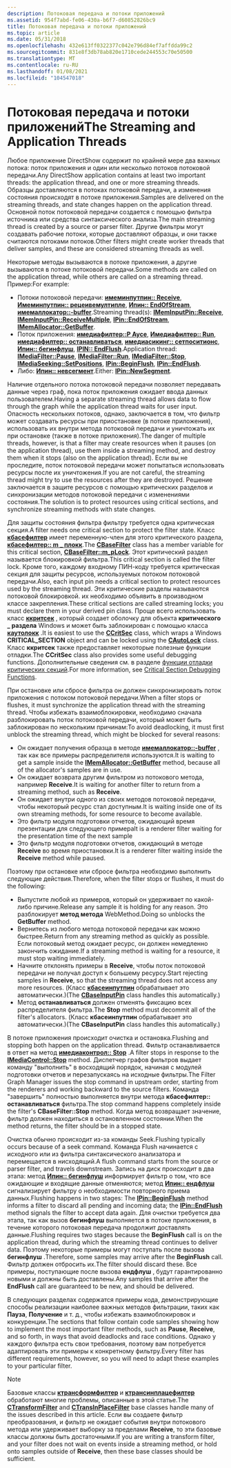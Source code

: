 ```yaml
---
description: Потоковая передача и потоки приложений
ms.assetid: 954f7abd-fe06-430a-b6f7-d60852826bc9
title: Потоковая передача и потоки приложений
ms.topic: article
ms.date: 05/31/2018
ms.openlocfilehash: 432e613ff0322377c042e796d84ef7affdda99c2
ms.sourcegitcommit: 831e8f3db78ab820e1710cede244553c70e50500
ms.translationtype: MT
ms.contentlocale: ru-RU
ms.lasthandoff: 01/08/2021
ms.locfileid: "104547018"
---
```

# <a name="the-streaming-and-application-threads"></a><span data-ttu-id="9584b-103">Потоковая передача и потоки приложений</span><span class="sxs-lookup"><span data-stu-id="9584b-103">The Streaming and Application Threads</span></span>

<span data-ttu-id="9584b-104">Любое приложение DirectShow содержит по крайней мере два важных потока: поток приложения и один или несколько потоков потоковой передачи.</span><span class="sxs-lookup"><span data-stu-id="9584b-104">Any DirectShow application contains at least two important threads: the application thread, and one or more streaming threads.</span></span> <span data-ttu-id="9584b-105">Образцы доставляются в потоках потоковой передачи, а изменения состояния происходят в потоке приложения.</span><span class="sxs-lookup"><span data-stu-id="9584b-105">Samples are delivered on the streaming threads, and state changes happen on the application thread.</span></span> <span data-ttu-id="9584b-106">Основной поток потоковой передачи создается с помощью фильтра источника или средства синтаксического анализа.</span><span class="sxs-lookup"><span data-stu-id="9584b-106">The main streaming thread is created by a source or parser filter.</span></span> <span data-ttu-id="9584b-107">Другие фильтры могут создавать рабочие потоки, которые доставляют образцы, и они также считаются потоками потоков.</span><span class="sxs-lookup"><span data-stu-id="9584b-107">Other filters might create worker threads that deliver samples, and these are considered streaming threads as well.</span></span>

<span data-ttu-id="9584b-108">Некоторые методы вызываются в потоке приложения, а другие вызываются в потоке потоковой передачи.</span><span class="sxs-lookup"><span data-stu-id="9584b-108">Some methods are called on the application thread, while others are called on a streaming thread.</span></span> <span data-ttu-id="9584b-109">Пример:</span><span class="sxs-lookup"><span data-stu-id="9584b-109">For example:</span></span>

-   <span data-ttu-id="9584b-110">Потоки потоковой передачи: [**имеминпутпин:: Receive**](/windows/desktop/api/Strmif/nf-strmif-imeminputpin-receive), [**Имеминпутпин:: рецеивемултипле**](/windows/desktop/api/Strmif/nf-strmif-imeminputpin-receivemultiple), [**Ипин:: EndOfStream**](/windows/desktop/api/Strmif/nf-strmif-ipin-endofstream), [**имемаллокатор::-buffer**](/windows/desktop/api/Strmif/nf-strmif-imemallocator-getbuffer).</span><span class="sxs-lookup"><span data-stu-id="9584b-110">Streaming thread(s): [**IMemInputPin::Receive**](/windows/desktop/api/Strmif/nf-strmif-imeminputpin-receive), [**IMemInputPin::ReceiveMultiple**](/windows/desktop/api/Strmif/nf-strmif-imeminputpin-receivemultiple), [**IPin::EndOfStream**](/windows/desktop/api/Strmif/nf-strmif-ipin-endofstream), [**IMemAllocator::GetBuffer**](/windows/desktop/api/Strmif/nf-strmif-imemallocator-getbuffer).</span></span>
-   <span data-ttu-id="9584b-111">Поток приложения: [**имедиафилтер::P Аусе**](/windows/desktop/api/Strmif/nf-strmif-imediafilter-pause), [**Имедиафилтер:: Run**](/windows/desktop/api/Strmif/nf-strmif-imediafilter-run), [**имедиафилтер:: останавливаться**](/windows/desktop/api/Strmif/nf-strmif-imediafilter-stop), [**имедиасикинг:: сетпоситионс**](/windows/desktop/api/Strmif/nf-strmif-imediaseeking-setpositions), [**Ипин:: бегинфлуш**](/windows/desktop/api/Strmif/nf-strmif-ipin-beginflush), [**IPIN:: EndFlush**](/windows/desktop/api/Strmif/nf-strmif-ipin-endflush).</span><span class="sxs-lookup"><span data-stu-id="9584b-111">Application thread: [**IMediaFilter::Pause**](/windows/desktop/api/Strmif/nf-strmif-imediafilter-pause), [**IMediaFilter::Run**](/windows/desktop/api/Strmif/nf-strmif-imediafilter-run), [**IMediaFilter::Stop**](/windows/desktop/api/Strmif/nf-strmif-imediafilter-stop), [**IMediaSeeking::SetPositions**](/windows/desktop/api/Strmif/nf-strmif-imediaseeking-setpositions), [**IPin::BeginFlush**](/windows/desktop/api/Strmif/nf-strmif-ipin-beginflush), [**IPin::EndFlush**](/windows/desktop/api/Strmif/nf-strmif-ipin-endflush).</span></span>
-   <span data-ttu-id="9584b-112">Либо: [**Ипин:: невсегмент**](/windows/desktop/api/Strmif/nf-strmif-ipin-newsegment).</span><span class="sxs-lookup"><span data-stu-id="9584b-112">Either: [**IPin::NewSegment**](/windows/desktop/api/Strmif/nf-strmif-ipin-newsegment).</span></span>

<span data-ttu-id="9584b-113">Наличие отдельного потока потоковой передачи позволяет передавать данные через граф, пока поток приложения ожидает ввода данных пользователем.</span><span class="sxs-lookup"><span data-stu-id="9584b-113">Having a separate streaming thread allows data to flow through the graph while the application thread waits for user input.</span></span> <span data-ttu-id="9584b-114">Опасность нескольких потоков, однако, заключается в том, что фильтр может создавать ресурсы при приостановке (в потоке приложения), использовать их внутри метода потоковой передачи и уничтожать их при остановке (также в потоке приложения).</span><span class="sxs-lookup"><span data-stu-id="9584b-114">The danger of multiple threads, however, is that a filter may create resources when it pauses (on the application thread), use them inside a streaming method, and destroy them when it stops (also on the application thread).</span></span> <span data-ttu-id="9584b-115">Если вы не проследите, поток потоковой передачи может попытаться использовать ресурсы после их уничтожения.</span><span class="sxs-lookup"><span data-stu-id="9584b-115">If you are not careful, the streaming thread might try to use the resources after they are destroyed.</span></span> <span data-ttu-id="9584b-116">Решение заключается в защите ресурсов с помощью критических разделов и синхронизации методов потоковой передачи с изменениями состояния.</span><span class="sxs-lookup"><span data-stu-id="9584b-116">The solution is to protect resources using critical sections, and synchronize streaming methods with state changes.</span></span>

<span data-ttu-id="9584b-117">Для защиты состояния фильтра фильтру требуется одна критическая секция.</span><span class="sxs-lookup"><span data-stu-id="9584b-117">A filter needs one critical section to protect the filter state.</span></span> <span data-ttu-id="9584b-118">Класс [**кбасефилтер**](cbasefilter.md) имеет переменную-член для этого критического раздела, [**кбасефилтер:: m \_ плокк**](cbasefilter-m-plock.md).</span><span class="sxs-lookup"><span data-stu-id="9584b-118">The [**CBaseFilter**](cbasefilter.md) class has a member variable for this critical section, [**CBaseFilter::m\_pLock**](cbasefilter-m-plock.md).</span></span> <span data-ttu-id="9584b-119">Этот критический раздел называется блокировкой фильтра.</span><span class="sxs-lookup"><span data-stu-id="9584b-119">This critical section is called the filter lock.</span></span> <span data-ttu-id="9584b-120">Кроме того, каждому входному ПИН-коду требуется критическая секция для защиты ресурсов, используемых потоком потоковой передачи.</span><span class="sxs-lookup"><span data-stu-id="9584b-120">Also, each input pin needs a critical section to protect resources used by the streaming thread.</span></span> <span data-ttu-id="9584b-121">Эти критические разделы называются потоковой блокировкой. их необходимо объявить в производном классе закрепления.</span><span class="sxs-lookup"><span data-stu-id="9584b-121">These critical sections are called streaming locks; you must declare them in your derived pin class.</span></span> <span data-ttu-id="9584b-122">Проще всего использовать класс [**ккритсек**](ccritsec.md) , который создает оболочку для объекта **критического \_ раздела** Windows и может быть заблокирован с помощью класса [**каутолокк**](cautolock.md) .</span><span class="sxs-lookup"><span data-stu-id="9584b-122">It is easiest to use the [**CCritSec**](ccritsec.md) class, which wraps a Windows **CRITICAL\_SECTION** object and can be locked using the [**CAutoLock**](cautolock.md) class.</span></span> <span data-ttu-id="9584b-123">Класс **ккритсек** также предоставляет некоторые полезные функции отладки.</span><span class="sxs-lookup"><span data-stu-id="9584b-123">The **CCritSec** class also provides some useful debugging functions.</span></span> <span data-ttu-id="9584b-124">Дополнительные сведения см. в разделе [функции отладки критических секций](critical-section-debugging-functions.md).</span><span class="sxs-lookup"><span data-stu-id="9584b-124">For more information, see [Critical Section Debugging Functions](critical-section-debugging-functions.md).</span></span>

<span data-ttu-id="9584b-125">При остановке или сбросе фильтра он должен синхронизировать поток приложения с потоком потоковой передачи.</span><span class="sxs-lookup"><span data-stu-id="9584b-125">When a filter stops or flushes, it must synchronize the application thread with the streaming thread.</span></span> <span data-ttu-id="9584b-126">Чтобы избежать взаимоблокировки, необходимо сначала разблокировать поток потоковой передачи, который может быть заблокирован по нескольким причинам:</span><span class="sxs-lookup"><span data-stu-id="9584b-126">To avoid deadlocking, it must first unblock the streaming thread, which might be blocked for several reasons:</span></span>

-   <span data-ttu-id="9584b-127">Он ожидает получения образца в методе [**имемаллокатор::-buffer**](/windows/desktop/api/Strmif/nf-strmif-imemallocator-getbuffer) , так как все примеры распределителя используются.</span><span class="sxs-lookup"><span data-stu-id="9584b-127">It is waiting to get a sample inside the [**IMemAllocator::GetBuffer**](/windows/desktop/api/Strmif/nf-strmif-imemallocator-getbuffer) method, because all of the allocator's samples are in use.</span></span>
-   <span data-ttu-id="9584b-128">Он ожидает возврата другим фильтром из потокового метода, например **Receive**.</span><span class="sxs-lookup"><span data-stu-id="9584b-128">It is waiting for another filter to return from a streaming method, such as **Receive**.</span></span>
-   <span data-ttu-id="9584b-129">Он ожидает внутри одного из своих методов потоковой передачи, чтобы некоторый ресурс стал доступным.</span><span class="sxs-lookup"><span data-stu-id="9584b-129">It is waiting inside one of its own streaming methods, for some resource to become available.</span></span>
-   <span data-ttu-id="9584b-130">Это фильтр модуля подготовки отчетов, ожидающий время презентации для следующего примера</span><span class="sxs-lookup"><span data-stu-id="9584b-130">It is a renderer filter waiting for the presentation time of the next sample</span></span>
-   <span data-ttu-id="9584b-131">Это фильтр модуля подготовки отчетов, ожидающий в методе **Receive** во время приостановки.</span><span class="sxs-lookup"><span data-stu-id="9584b-131">It is a renderer filter waiting inside the **Receive** method while paused.</span></span>

<span data-ttu-id="9584b-132">Поэтому при остановке или сбросе фильтра необходимо выполнить следующие действия.</span><span class="sxs-lookup"><span data-stu-id="9584b-132">Therefore, when the filter stops or flushes, it must do the following:</span></span>

-   <span data-ttu-id="9584b-133">Выпустите любой из примеров, который он удерживает по какой-либо причине.</span><span class="sxs-lookup"><span data-stu-id="9584b-133">Release any sample it is holding for any reason.</span></span> <span data-ttu-id="9584b-134">Это разблокирует **метод метода** WebMethod.</span><span class="sxs-lookup"><span data-stu-id="9584b-134">Doing so unblocks the **GetBuffer** method.</span></span>
-   <span data-ttu-id="9584b-135">Вернитесь из любого метода потоковой передачи как можно быстрее.</span><span class="sxs-lookup"><span data-stu-id="9584b-135">Return from any streaming method as quickly as possible.</span></span> <span data-ttu-id="9584b-136">Если потоковый метод ожидает ресурс, он должен немедленно закончить ожидание.</span><span class="sxs-lookup"><span data-stu-id="9584b-136">If a streaming method is waiting for a resource, it must stop waiting immediately.</span></span>
-   <span data-ttu-id="9584b-137">Начните отклонять примеры в **Receive**, чтобы поток потоковой передачи не получал доступ к большему ресурсу.</span><span class="sxs-lookup"><span data-stu-id="9584b-137">Start rejecting samples in **Receive**, so that the streaming thread does not access any more resources.</span></span> <span data-ttu-id="9584b-138">(Класс [**кбасеинпутпин**](cbaseinputpin.md) обрабатывает это автоматически.)</span><span class="sxs-lookup"><span data-stu-id="9584b-138">(The [**CBaseInputPin**](cbaseinputpin.md) class handles this automatically.)</span></span>
-   <span data-ttu-id="9584b-139">Метод **останавливаться** должен отменять фиксацию всех распределителя фильтра.</span><span class="sxs-lookup"><span data-stu-id="9584b-139">The **Stop** method must decommit all of the filter's allocators.</span></span> <span data-ttu-id="9584b-140">(Класс **кбасеинпутпин** обрабатывает это автоматически.)</span><span class="sxs-lookup"><span data-stu-id="9584b-140">(The **CBaseInputPin** class handles this automatically.)</span></span>

<span data-ttu-id="9584b-141">В потоке приложения происходит очистка и остановка.</span><span class="sxs-lookup"><span data-stu-id="9584b-141">Flushing and stopping both happen on the application thread.</span></span> <span data-ttu-id="9584b-142">Фильтр останавливается в ответ на метод [**имедиаконтрол:: Stop**](/windows/desktop/api/Control/nf-control-imediacontrol-stop) .</span><span class="sxs-lookup"><span data-stu-id="9584b-142">A filter stops in response to the [**IMediaControl::Stop**](/windows/desktop/api/Control/nf-control-imediacontrol-stop) method.</span></span> <span data-ttu-id="9584b-143">Диспетчер графов фильтров выдает команду "выполнить" в восходящий порядок, начиная с модулей подготовки отчетов и перезапускаясь на исходные фильтры.</span><span class="sxs-lookup"><span data-stu-id="9584b-143">The Filter Graph Manager issues the stop command in upstream order, starting from the renderers and working backward to the source filters.</span></span> <span data-ttu-id="9584b-144">Команда "завершить" полностью выполняется внутри метода **кбасефилтер:: останавливаться** фильтра.</span><span class="sxs-lookup"><span data-stu-id="9584b-144">The stop command happens completely inside the filter's **CBaseFilter::Stop** method.</span></span> <span data-ttu-id="9584b-145">Когда метод возвращает значение, фильтр должен находиться в остановленном состоянии.</span><span class="sxs-lookup"><span data-stu-id="9584b-145">When the method returns, the filter should be in a stopped state.</span></span>

<span data-ttu-id="9584b-146">Очистка обычно происходит из-за команды Seek.</span><span class="sxs-lookup"><span data-stu-id="9584b-146">Flushing typically occurs because of a seek command.</span></span> <span data-ttu-id="9584b-147">Команда Flush начинается с исходного или из фильтра синтаксического анализатора и перемещается в нисходящий.</span><span class="sxs-lookup"><span data-stu-id="9584b-147">A flush command starts from the source or parser filter, and travels downstream.</span></span> <span data-ttu-id="9584b-148">Запись на диск происходит в два этапа: метод [**Ипин:: бегинфлуш**](/windows/desktop/api/Strmif/nf-strmif-ipin-beginflush) информирует фильтр о том, что все ожидающие и входящие данные отменяются; метод [**Ипин:: ендфлуш**](/windows/desktop/api/Strmif/nf-strmif-ipin-endflush) сигнализирует фильтру о необходимости повторного приема данных.</span><span class="sxs-lookup"><span data-stu-id="9584b-148">Flushing happens in two stages: The [**IPin::BeginFlush**](/windows/desktop/api/Strmif/nf-strmif-ipin-beginflush) method informs a filter to discard all pending and incoming data; the [**IPin::EndFlush**](/windows/desktop/api/Strmif/nf-strmif-ipin-endflush) method signals the filter to accept data again.</span></span> <span data-ttu-id="9584b-149">Для очистки требуется два этапа, так как вызов **бегинфлуш** выполняется в потоке приложения, в течение которого потоковая передача продолжит доставлять данные.</span><span class="sxs-lookup"><span data-stu-id="9584b-149">Flushing requires two stages because the **BeginFlush** call is on the application thread, during which the streaming thread continues to deliver data.</span></span> <span data-ttu-id="9584b-150">Поэтому некоторые примеры могут поступать после вызова **бегинфлуш** .</span><span class="sxs-lookup"><span data-stu-id="9584b-150">Therefore, some samples may arrive after the **BeginFlush** call.</span></span> <span data-ttu-id="9584b-151">Фильтр должен отбросить их.</span><span class="sxs-lookup"><span data-stu-id="9584b-151">The filter should discard these.</span></span> <span data-ttu-id="9584b-152">Все примеры, поступающие после вызова **ендфлуш** , будут гарантированно новыми и должны быть доставлены.</span><span class="sxs-lookup"><span data-stu-id="9584b-152">Any samples that arrive after the **EndFlush** call are guaranteed to be new, and should be delivered.</span></span>

<span data-ttu-id="9584b-153">В следующих разделах содержатся примеры кода, демонстрирующие способы реализации наиболее важных методов фильтрации, таких как **Пауза**, **Получение** и т. д., чтобы избежать взаимоблокировок и конкуренции.</span><span class="sxs-lookup"><span data-stu-id="9584b-153">The sections that follow contain code samples showing how to implement the most important filter methods, such as **Pause**, **Receive**, and so forth, in ways that avoid deadlocks and race conditions.</span></span> <span data-ttu-id="9584b-154">Однако у каждого фильтра есть свои требования, поэтому вам потребуется адаптировать эти примеры к конкретному фильтру.</span><span class="sxs-lookup"><span data-stu-id="9584b-154">Every filter has different requirements, however, so you will need to adapt these examples to your particular filter.</span></span>

> [!Note]  
> <span data-ttu-id="9584b-155">Базовые классы [**ктрансформфилтер**](ctransformfilter.md) и [**ктрансинплацефилтер**](ctransinplacefilter.md) обработают многие проблемы, описанные в этой статье.</span><span class="sxs-lookup"><span data-stu-id="9584b-155">The [**CTransformFilter**](ctransformfilter.md) and [**CTransInPlaceFilter**](ctransinplacefilter.md) base classes handle many of the issues described in this article.</span></span> <span data-ttu-id="9584b-156">Если вы создаете фильтр преобразования, и фильтр не ожидает события внутри потокового метода или удерживает выборку за пределами **Receive**, то эти базовые классы должны быть достаточными.</span><span class="sxs-lookup"><span data-stu-id="9584b-156">If you are writing a transform filter, and your filter does not wait on events inside a streaming method, or hold onto samples outside of **Receive**, then these base classes should be sufficient.</span></span>

 

 

 



